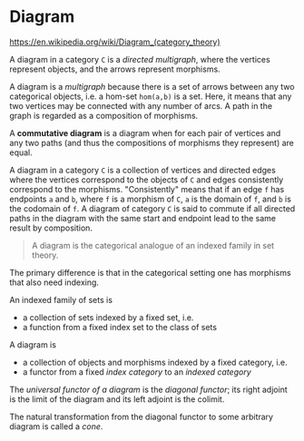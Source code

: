 # Diagram

https://en.wikipedia.org/wiki/Diagram_(category_theory)

A diagram in a category `C` is a *directed multigraph*, where the vertices represent objects, and the arrows represent morphisms.

A diagram is a *multigraph* because there is a set of arrows between any two categorical objects, i.e. a hom-set `hom(a,b)` is a set. Here, it means that any two vertices may be connected with any number of arcs. A path in the graph is regarded as a composition of morphisms.

A **commutative diagram** is a diagram when for each pair of vertices and any two paths (and thus the compositions of morphisms they represent) are equal.

A diagram in a category `C` is a collection of vertices and directed edges where the vertices correspond to the objects of `C` and edges consistently correspond to the morphisms. "Consistently" means that if an edge `f` has endpoints `a` and `b`, where `f` is a morphism of `C`, `a` is the domain of `f`, and `b` is the codomain of `f`. A diagram of category `C` is said to commute if all directed paths in the diagram with the same start and endpoint lead to the same result by composition.

>A diagram is the categorical analogue of an indexed family in set theory.

The primary difference is that in the categorical setting one has morphisms that also need indexing.

An indexed family of sets is
- a collection of sets indexed by a fixed set, i.e.
- a function from a fixed index set to the class of sets

A diagram is
- a collection of objects and morphisms indexed by a fixed category, i.e.
- a functor from a fixed *index category* to an *indexed category*

The *universal functor of a diagram* is the *diagonal functor*; its right adjoint is the limit of the diagram and its left adjoint is the colimit.

The natural transformation from the diagonal functor to some arbitrary diagram is called a *cone*.
